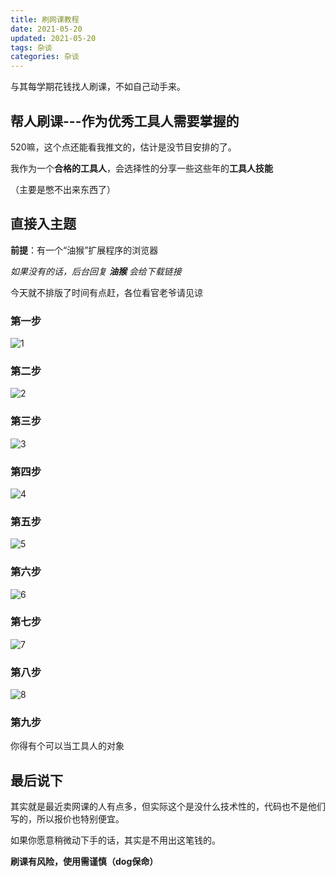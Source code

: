 ```yaml
---
title: 刷网课教程
date: 2021-05-20
updated: 2021-05-20
tags: 杂谈
categories: 杂谈
---
```

与其每学期花钱找人刷课，不如自己动手来。
<!-- more -->
## 帮人刷课---作为优秀工具人需要掌握的

520嘛，这个点还能看我推文的，估计是没节目安排的了。

我作为一个**合格的工具人**，会选择性的分享一些这些年的**工具人技能**

（主要是憋不出来东西了）

## 直接入主题

**前提**：有一个“油猴”扩展程序的浏览器

*如果没有的话，后台回复 **油猴** 会给下载链接*

今天就不排版了时间有点赶，各位看官老爷请见谅
### 第一步
![1](1.png)
### 第二步
![2](2.png)
### 第三步
![3](3.png)
### 第四步
![4](4.png)
### 第五步
![5](5.png)
### 第六步
![6](6.png)
### 第七步
![7](7.png)
### 第八步
![8](8.png)
### 第九步
你得有个可以当工具人的对象

## 最后说下
其实就是最近卖网课的人有点多，但实际这个是没什么技术性的，代码也不是他们写的，所以报价也特别便宜。

如果你愿意稍微动下手的话，其实是不用出这笔钱的。

**刷课有风险，使用需谨慎（dog保命）**
